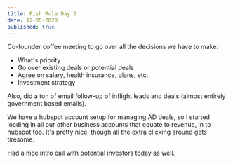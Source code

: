 ```yaml
---
title: Fish Rule Day 2
date: 12-05-2020
published: true
---
```


Co-founder coffee meeting to go over all the decisions we have to make:

- What's priority
- Go over existing deals or potential deals
- Agree on salary, health insurance, plans, etc.
- Investment strategy

Also, did a ton of email follow-up of inflight leads and deals (almost entirely government based emails).

We have a hubspot account setup for managing AD deals, so I started loading in all our other business accounts that equate to revenue, in to hubspot too.  It's pretty nice, though all the extra clicking around gets tiresome.

Had a nice intro call with potential investors today as well.
